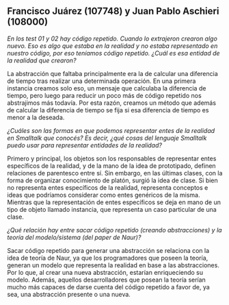 ## Francisco Juárez (107748) y Juan Pablo Aschieri (108000)

*En los test 01 y 02 hay código repetido. Cuando lo extrajeron crearon algo nuevo. Eso es algo que estaba en la realidad y no estaba representado en nuestro código, por eso teníamos código repetido. ¿Cuál es esa entidad de la realidad que crearon?*

La abstracción que faltaba principalmente era la de calcular una diferencia de tiempo tras realizar una determinada operación. En una primera instancia creamos solo eso, un mensaje que calculaba la diferencia de tiempo, pero luego para reducir un poco más de código repetido nos abstrajimos más todavía. Por esta razón, creamos un método que además de calcular la diferencia de tiempo se fija si esa diferencia de tiempo es menor a la deseada.


*¿Cuáles son las formas en que podemos representar entes de la realidad en Smalltalk que conocés? Es decir, ¿qué cosas del lenguaje Smalltalk puedo usar para representar entidades de la realidad?*

Primero y principal, los objetos son los responsables de representar entes específicos de la realidad, y de la mano de la idea de prototipado, definen relaciones de parentesco entre sí. Sin embargo, en las últimas clases, con la forma de organizar conocimiento de platón, surgió la idea de clase. Si bien no representa entes específicos de la realidad, representa conceptos e ideas que podríamos considerar como entes genéricos de la misma. Mientras que la representación de entes específicos se deja en mano de un tipo de objeto llamado instancia, que representa un caso particular de una clase.


*¿Qué relación hay entre sacar código repetido (creando abstracciones) y la teoría del modelo/sistema (del paper de Naur)?*

Sacar código repetido para generar una abstracción se relaciona con la idea de teoría de Naur, ya que los programadores que poseen la teoría, generan un modelo que representa la realidad en base a las abstracciones. Por lo que, al crear una nueva abstracción, estarían enriqueciendo su modelo. Además, aquellos desarrolladores que posean la teoría serían mucho más capaces de darse cuenta del código repetido a favor de, ya sea, una abstracción presente o una nueva.
